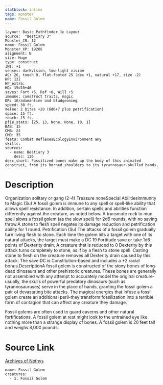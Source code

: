 ```yaml
---
statblock: inline
tags: monster
name: Fossil Golem
---
```

```statblock
layout: Basic Pathfinder 1e Layout
source:  "Bestiary 3"
Monster_CR: 12
name: Fossil Golem
Monster_XP: 19200
alignment: N
size: Huge
type: construct
INI: +1
senses: darkvision, low-light vision
AC: 26, touch 9, flat-footed 25 (dex +1, natural +17, size -2)
HP: 122
HP_extra: 
HD: 15d10+40
saves: Fort +5, Ref +6, Will +5
immune: construct traits, magic
DR: 10/adamantine and bludgeoning
speed: 30 ft.
melee: 2 bites +20 (6d6+7 plus petrification)
space: 15 ft.
reach: 15 ft.
pf1e_stats: [25, 13, None, None, 10, 1]
BAB: 15
CMB: 24
CMD: 35
feats: Combat ReflexesEcologyEnvironment any
skills: 
sources:
  - name: Bestiary 3
    desc: 136
desc_short: Fossilized bones make up the body of this animated construct, from its horned shoulders to its tyrannosaur-skulled hands.
```
# Description
Organization solitary or gang (2-4)
Treasure noneSpecial AbilitiesImmunity to Magic (Su) A fossil golem is immune to any spell or spell-like ability that allows spell resistance. In addition, certain spells and abilities function differently against the creature, as noted below. A transmute rock to mud spell slows a fossil golem (as the slow spell) for 2d6 rounds, with no saving throw.A stone to flesh spell negates its damage reduction and petrification ability for 1 round. Petrification (Su) The attacks of a fossil golem gradually turn living flesh to stone. Each time the golem hits a target with one of its natural attacks, the target must make a DC 19  Fortitude save or take 1d6 points of Dexterity drain. A creature that is reduced to 0 Dexterity by this attack turns completely to stone, as if by a flesh to stone spell. Casting stone to flesh on the creature removes all Dexterity drain caused by this attack. The save DC is Constitution-based and includes a +2 racial bonus.DescriptionA fossil golem is constructed of the stony bones of long-dead dinosaurs and other prehistoric creatures. These bones are generally not assembled with any attempt to accurately model the original creature-usually, the skulls of powerful predatory dinosaurs (such as tyrannosauruses) serve in the place of hands, granting the fossil golem a pair of devastating bite attacks. The magical energies that infuse a fossil golem create an additional peril-they transform fossilization into a terrible form of contagion that can affect any creature they damage.

Fossil golems are often used to guard caverns and other natural fortifications. A fossil golem at rest might look to the untrained eye like nothing more than a strange display of bones. A fossil golem is 20 feet tall and weighs 8,000 pounds.
# Source Link
[Archives of Nethys](https://aonprd.com/MonsterDisplay.aspx?ItemName=Fossil%20Golem)
```encounter-table
name: Fossil Golem
creatures:
  - 1: Fossil Golem
```
